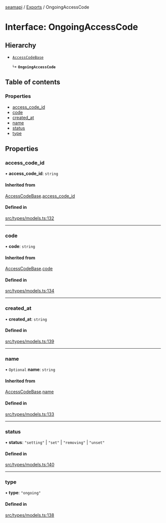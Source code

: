 [seamapi](../README.md) / [Exports](../modules.md) / OngoingAccessCode

# Interface: OngoingAccessCode

## Hierarchy

- [`AccessCodeBase`](AccessCodeBase.md)

  ↳ **`OngoingAccessCode`**

## Table of contents

### Properties

- [access\_code\_id](OngoingAccessCode.md#access_code_id)
- [code](OngoingAccessCode.md#code)
- [created\_at](OngoingAccessCode.md#created_at)
- [name](OngoingAccessCode.md#name)
- [status](OngoingAccessCode.md#status)
- [type](OngoingAccessCode.md#type)

## Properties

### access\_code\_id

• **access\_code\_id**: `string`

#### Inherited from

[AccessCodeBase](AccessCodeBase.md).[access_code_id](AccessCodeBase.md#access_code_id)

#### Defined in

[src/types/models.ts:132](https://github.com/seamapi/seamapi-javascript/blob/main/src/types/models.ts#L132)

___

### code

• **code**: `string`

#### Inherited from

[AccessCodeBase](AccessCodeBase.md).[code](AccessCodeBase.md#code)

#### Defined in

[src/types/models.ts:134](https://github.com/seamapi/seamapi-javascript/blob/main/src/types/models.ts#L134)

___

### created\_at

• **created\_at**: `string`

#### Defined in

[src/types/models.ts:139](https://github.com/seamapi/seamapi-javascript/blob/main/src/types/models.ts#L139)

___

### name

• `Optional` **name**: `string`

#### Inherited from

[AccessCodeBase](AccessCodeBase.md).[name](AccessCodeBase.md#name)

#### Defined in

[src/types/models.ts:133](https://github.com/seamapi/seamapi-javascript/blob/main/src/types/models.ts#L133)

___

### status

• **status**: ``"setting"`` \| ``"set"`` \| ``"removing"`` \| ``"unset"``

#### Defined in

[src/types/models.ts:140](https://github.com/seamapi/seamapi-javascript/blob/main/src/types/models.ts#L140)

___

### type

• **type**: ``"ongoing"``

#### Defined in

[src/types/models.ts:138](https://github.com/seamapi/seamapi-javascript/blob/main/src/types/models.ts#L138)
